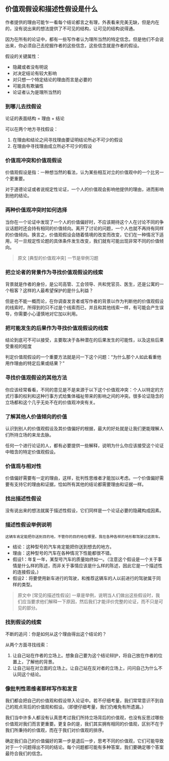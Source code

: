 ## 价值观假设和描述性假设是什么

作者提供的理由可能乍一看每个结论都言之有理，外表看来完美无缺，但是内在的，没有说出来的想法提供了不可见的结构，让可见的结构说得通。

因为在所有的论证中，都有一些写作者认为理所当然的特定信念。但是他们不会说出来，你必须自己去挖掘作者的这些信念，这些信念就是作者的假设。

假设的关键属性：

- 隐藏或者没有明说
- 对决定结论有较大影响
- 对只想一个特定结论的理由而言是必要的
- 可能具有欺骗性
- 论证者认为是理所当然的

### 到哪儿去找假设

论证的表面结构 = 理由 + 结论

可以在两个地方寻找假设：

1. 在理由和结论之间寻找理由要证明结论所必不可少的假设
2. 在理由中寻找理由成立所必不可少的假设

### 价值观冲突和价值观假设

价值观假设是指：一种想当然的看法，认为某些相互对立的价值观中的一个比另一个更重要。

对于道德论证或者说规定性论证，一个人的价值观会影响他提供的理由，进而影响到他的结论。

### 两种价值观冲突时如何选择

当你在一个论证中发现了一个人的价值偏好时，不应该期待这个人在讨论不同的争议话题时还会持有相同的价值倾向。离开了讨论的问题，一个人也就不再持有同样的价值倾向。换言之，价值观假设会随着情境的改变而改变，它们在一种情况下适用，可一旦规定性论题的具体条件发生改变，我们就有可能出现非常不同的价值倾向。

> 原文 [典型的价值观冲突] 一节是举例习题

### 把立论者的背景作为寻找价值观假设的线索

背景就是作者的身份，是公司高管、工会领导、共和党官员、医生，还是公寓的一个租客？这样的人最希望保护的是什么利益？

但是也不能一概而论，在你调查发言者或写作者的背景以作为判断他的价值观假设的线索时，所得到的只不过是个线索而已，并且和其他线索一样，有可能会产生误导，你需要小心谨慎地对它加以利用。

### 把可能发生的后果作为寻找价值观假设的线索

结论到底可不可以接受，主要取决于各种潜在的后果发生的可能性，以及这些后果受重视的程度

判定价值观假设的一个重要方法就是问一下这个问题：“为什么那个人如此看重他用作理由的特定后果或结果？”

### 寻找价值观假设的其他方法

你应该经常看看，不同的意见是不是来源于以下这个价值观冲突：个人以特定的方式行事的权利和这种行事方式给集体福祉带来的影响之间的冲突。很多论证隐含的立场都和这个几乎无处不在的价值观冲突有关。

### 了解其他人价值倾向的价值

认识到别人的价值观假设及其价值偏好的根据，最大的好处就是让我们更能理解人们所持立场的来龙去脉。

任何一个进行论证的人，都有必要提供一些解释，说明为什么你应该接受这个论证中暗含的特定价值观假设。

### 价值观与相对性

价值偏好需要有一定的理由，这样，批判性思维者才能加以考虑。一个价值偏好需要有支持它的理由和证据，恰如所有其他的结论都需要理由和证据一样。

### 找出描述性假设

没有说出来的想法就属于描述性假设，它们同样是一个论证必要的隐藏构成因素。

### 描述性假设举例说明

`这辆车肯定能把你送到目的地，不管你的目的地在哪里。我在各种各样的地形都驾驶过这款车。`

- 结论：这种型号的汽车肯定能把你送到想去的地方。
- 理由：这种型号的汽车在各种情况下性能都很不错。
- 假设1：年复一年，某型号汽车的质量始终如一。（注意这个假设是一个关于事情是什么样的陈述，而非关于事情应该是什么样的陈述，因此它是一个描述性的连接假设。)
- 假设2：将要使用新车进行的驾驶，和推荐这辆车的人以前进行的驾驶属于同样的类型。

> 原文中 [常见的描述性假设] 一章是举例，说明当人们做出这些假设时，我们应当要求他们解释一下原因，然后我们才能评价完整的论证，而不只是可见的部分。

### 找到假设的线索

不断的追问：你是如何从这个理由得出这个结论的？

从两个方面寻找线索：

1. 让自己站在作者的立场上。想象自己要为这个结论辩护，将自己放在作者的位置上，了解他的背景。
2. 让自己站在对立面的立场上。让自己站在反对者的立场上，问问自己为什么不认同这个结论。

### 像批判性思维者那样写作和发言

我们都会把自己的价值观和假设带入论证中。若不仔细考量，我们常常意识不到自己的观点背后的价值观和假设。（即便仔细考量，我们仍难免有所遗漏。）

我们当中许多人都没有认真思考过我们所持立场背后的价值观，也没有反思过哪些价值观对我们而言更重要。更复杂的是，我们其实拥有相同的价值观，区别不在于我们所秉持的价值观，而在于我们对价值观的排序。

确定我们自己的价值偏好的第一步是退后一步，思考不同的价值观，它们可能导致对于一个问题得出不同的结论。每个问题都可能有多种答案，我们要确定哪个答案最符合我们的信念。

